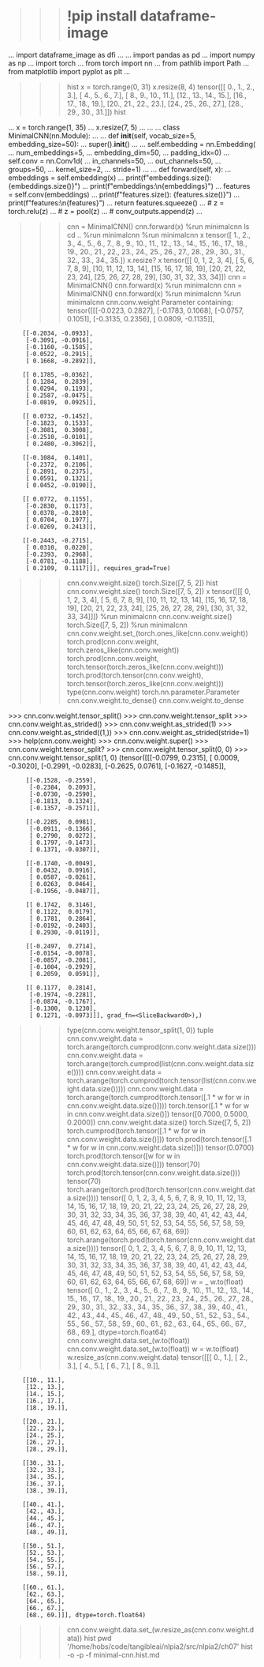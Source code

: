 >>> # !pip install dataframe-image
... import dataframe_image as dfi
... 
... import pandas as pd
... import numpy as np
... import torch
... from torch import nn
... from pathlib import Path
... from matplotlib import pyplot as plt
...
>>> hist
>>> x = torch.range(0, 31)
>>> x.resize(8, 4)
tensor([[ 0.,  1.,  2.,  3.],
        [ 4.,  5.,  6.,  7.],
        [ 8.,  9., 10., 11.],
        [12., 13., 14., 15.],
        [16., 17., 18., 19.],
        [20., 21., 22., 23.],
        [24., 25., 26., 27.],
        [28., 29., 30., 31.]])
>>> hist
>>> 
... x = torch.range(1, 35)
... x.resize(7, 5)
... 
... 
... class MinimalCNN(nn.Module):
... 
...     def __init__(self, vocab_size=5, embedding_size=50):
...         super().__init__()
... 
...         self.embedding = nn.Embedding(
...             num_embeddings=5,
...             embedding_dim=50,
...             padding_idx=0)
...         self.conv = nn.Conv1d(
...             in_channels=50,
...             out_channels=50,
...             groups=50,
...             kernel_size=2,
...             stride=1)
... 
...     def forward(self, x):
...         embeddings = self.embedding(x)
...         print(f"embeddings.size(): {embeddings.size()}")
...         print(f"embeddings:\n{embeddings}")
...         features = self.conv(embeddings)
...         print(f"features.size(): {features.size()}")
...         print(f"features:\n{features}")
...         return features.squeeze()
... #             z = torch.relu(z)
... #             z = pool(z)
... #             conv_outputs.append(z)
...
>>> cnn = MinimalCNN()
>>> cnn.forward(x)
>>> %run minimalcnn
>>> ls
>>> cd ..
>>> %run minimalcnn
>>> %run minimalcnn
>>> x
tensor([ 1.,  2.,  3.,  4.,  5.,  6.,  7.,  8.,  9., 10., 11., 12., 13., 14.,
        15., 16., 17., 18., 19., 20., 21., 22., 23., 24., 25., 26., 27., 28.,
        29., 30., 31., 32., 33., 34., 35.])
>>> x.resize?
>>> x
tensor([[ 0,  1,  2,  3,  4],
        [ 5,  6,  7,  8,  9],
        [10, 11, 12, 13, 14],
        [15, 16, 17, 18, 19],
        [20, 21, 22, 23, 24],
        [25, 26, 27, 28, 29],
        [30, 31, 32, 33, 34]])
>>> cnn = MinimalCNN()
>>> cnn.forward(x)
>>> %run minimalcnn
>>> cnn = MinimalCNN()
>>> cnn.forward(x)
>>> %run minimalcnn
>>> %run minimalcnn
>>> cnn.conv.weight
Parameter containing:
tensor([[[-0.0223,  0.2827],
         [-0.1783,  0.1068],
         [-0.0757,  0.1051],
         [-0.3135,  0.2356],
         [ 0.0809, -0.1135]],

        [[-0.2034, -0.0933],
         [-0.3091, -0.0916],
         [-0.1160, -0.1585],
         [-0.0522, -0.2915],
         [ 0.1668, -0.2892]],

        [[ 0.1785, -0.0362],
         [ 0.1284,  0.2839],
         [ 0.0294,  0.1193],
         [ 0.2587, -0.0475],
         [-0.0819,  0.0925]],

        [[ 0.0732, -0.1452],
         [-0.1823,  0.1533],
         [-0.3081,  0.3008],
         [-0.2510, -0.0101],
         [ 0.2480, -0.3062]],

        [[-0.1084,  0.1401],
         [-0.2372,  0.2106],
         [ 0.2891,  0.2375],
         [ 0.0591,  0.1321],
         [ 0.0452, -0.0190]],

        [[ 0.0772,  0.1155],
         [-0.2830,  0.1173],
         [ 0.0378, -0.2810],
         [ 0.0704,  0.1977],
         [-0.0269,  0.2413]],

        [[-0.2443, -0.2715],
         [ 0.0310,  0.0220],
         [-0.2393,  0.2968],
         [-0.0781, -0.1188],
         [ 0.2109,  0.1117]]], requires_grad=True)
>>> cnn.conv.weight.size()
torch.Size([7, 5, 2])
>>> hist
>>> cnn.conv.weight.size()
torch.Size([7, 5, 2])
>>> x
tensor([[[ 0,  1,  2,  3,  4],
         [ 5,  6,  7,  8,  9],
         [10, 11, 12, 13, 14],
         [15, 16, 17, 18, 19],
         [20, 21, 22, 23, 24],
         [25, 26, 27, 28, 29],
         [30, 31, 32, 33, 34]]])
>>> %run minimalcnn
>>> cnn.conv.weight.size()
torch.Size([7, 5, 2])
>>> %run minimalcnn
>>> cnn.conv.weight.set_(torch.ones_like(cnn.conv.weight))
>>> torch.prod(cnn.conv.weight, torch.zeros_like(cnn.conv.weight))
>>> torch.prod(cnn.conv.weight, torch.tensor(torch.zeros_like(cnn.conv.weight)))
>>> torch.prod(torch.tensor(cnn.conv.weight), torch.tensor(torch.zeros_like(cnn.conv.weight)))
>>> type(cnn.conv.weight)
torch.nn.parameter.Parameter
>>> cnn.conv.weight.to_dense()
>>> cnn.conv.weight.to_dense
<function Parameter.to_dense>
>>> cnn.conv.weight.tensor_split()
>>> cnn.conv.weight.tensor_split
<function Parameter.tensor_split>
>>> cnn.conv.weight.as_strided()
>>> cnn.conv.weight.as_strided(1)
>>> cnn.conv.weight.as_strided((1,))
>>> cnn.conv.weight.as_strided(stride=1)
>>> help(cnn.conv.weight)
>>> cnn.conv.weight.super()
>>> cnn.conv.weight.tensor_split?
>>> cnn.conv.weight.tensor_split(0, 0)
>>> cnn.conv.weight.tensor_split(1, 0)
(tensor([[[-0.0799,  0.2315],
          [ 0.0009, -0.3020],
          [-0.2991, -0.0283],
          [-0.2625,  0.0761],
          [-0.1627, -0.1485]],
 
         [[-0.1528, -0.2559],
          [-0.2384,  0.2093],
          [-0.0730, -0.2590],
          [-0.1813,  0.1324],
          [-0.1357, -0.2571]],
 
         [[-0.2285,  0.0981],
          [-0.0911, -0.1366],
          [ 0.2790,  0.0272],
          [ 0.1797, -0.1473],
          [ 0.1371, -0.0307]],
 
         [[-0.1740, -0.0049],
          [ 0.0432,  0.0916],
          [ 0.0587, -0.0261],
          [ 0.0263,  0.0464],
          [-0.1956, -0.0487]],
 
         [[ 0.1742,  0.3146],
          [ 0.1122,  0.0179],
          [ 0.1781,  0.2864],
          [-0.0192, -0.2403],
          [ 0.2930, -0.0119]],
 
         [[-0.2497,  0.2714],
          [-0.0154, -0.0078],
          [-0.0857, -0.2081],
          [-0.1004, -0.2929],
          [ 0.2059,  0.0591]],
 
         [[ 0.1177,  0.2814],
          [-0.1974, -0.2281],
          [-0.0874, -0.1767],
          [-0.1300,  0.1230],
          [ 0.1271, -0.0973]]], grad_fn=<SliceBackward0>),)
>>> type(cnn.conv.weight.tensor_split(1, 0))
tuple
>>> cnn.conv.weight.data = torch.arange(torch.cumprod(cnn.conv.weight.data.size()))
>>> cnn.conv.weight.data = torch.arange(torch.cumprod(list(cnn.conv.weight.data.size())))
>>> cnn.conv.weight.data = torch.arange(torch.cumprod(torch.tensor(list(cnn.conv.weight.data.size()))))
>>> cnn.conv.weight.data = torch.arange(torch.cumprod(torch.tensor([.1 * w for w in cnn.conv.weight.data.size()])))
>>> torch.tensor([.1 * w for w in cnn.conv.weight.data.size()])
tensor([0.7000, 0.5000, 0.2000])
>>> cnn.conv.weight.data.size()
torch.Size([7, 5, 2])
>>> torch.cumprod(torch.tensor([.1 * w for w in cnn.conv.weight.data.size()]))
>>> torch.prod(torch.tensor([.1 * w for w in cnn.conv.weight.data.size()]))
tensor(0.0700)
>>> torch.prod(torch.tensor([w for w in cnn.conv.weight.data.size()]))
tensor(70)
>>> torch.prod(torch.tensor(cnn.conv.weight.data.size()))
tensor(70)
>>> torch.arange(torch.prod(torch.tensor(cnn.conv.weight.data.size())))
tensor([ 0,  1,  2,  3,  4,  5,  6,  7,  8,  9, 10, 11, 12, 13, 14, 15, 16, 17,
        18, 19, 20, 21, 22, 23, 24, 25, 26, 27, 28, 29, 30, 31, 32, 33, 34, 35,
        36, 37, 38, 39, 40, 41, 42, 43, 44, 45, 46, 47, 48, 49, 50, 51, 52, 53,
        54, 55, 56, 57, 58, 59, 60, 61, 62, 63, 64, 65, 66, 67, 68, 69])
>>> torch.arange(torch.prod(torch.tensor(cnn.conv.weight.data.size())))
tensor([ 0,  1,  2,  3,  4,  5,  6,  7,  8,  9, 10, 11, 12, 13, 14, 15, 16, 17,
        18, 19, 20, 21, 22, 23, 24, 25, 26, 27, 28, 29, 30, 31, 32, 33, 34, 35,
        36, 37, 38, 39, 40, 41, 42, 43, 44, 45, 46, 47, 48, 49, 50, 51, 52, 53,
        54, 55, 56, 57, 58, 59, 60, 61, 62, 63, 64, 65, 66, 67, 68, 69])
>>> w = _
>>> w.to(float)
tensor([ 0.,  1.,  2.,  3.,  4.,  5.,  6.,  7.,  8.,  9., 10., 11., 12., 13.,
        14., 15., 16., 17., 18., 19., 20., 21., 22., 23., 24., 25., 26., 27.,
        28., 29., 30., 31., 32., 33., 34., 35., 36., 37., 38., 39., 40., 41.,
        42., 43., 44., 45., 46., 47., 48., 49., 50., 51., 52., 53., 54., 55.,
        56., 57., 58., 59., 60., 61., 62., 63., 64., 65., 66., 67., 68., 69.],
       dtype=torch.float64)
>>> cnn.conv.weight.data.set_(w.to(float))
>>> cnn.conv.weight.data.set_(w.to(float))
>>> w = w.to(float)
>>> w.resize_as(cnn.conv.weight.data)
tensor([[[ 0.,  1.],
         [ 2.,  3.],
         [ 4.,  5.],
         [ 6.,  7.],
         [ 8.,  9.]],

        [[10., 11.],
         [12., 13.],
         [14., 15.],
         [16., 17.],
         [18., 19.]],

        [[20., 21.],
         [22., 23.],
         [24., 25.],
         [26., 27.],
         [28., 29.]],

        [[30., 31.],
         [32., 33.],
         [34., 35.],
         [36., 37.],
         [38., 39.]],

        [[40., 41.],
         [42., 43.],
         [44., 45.],
         [46., 47.],
         [48., 49.]],

        [[50., 51.],
         [52., 53.],
         [54., 55.],
         [56., 57.],
         [58., 59.]],

        [[60., 61.],
         [62., 63.],
         [64., 65.],
         [66., 67.],
         [68., 69.]]], dtype=torch.float64)
>>> cnn.conv.weight.data.set_(w.resize_as(cnn.conv.weight.data))
>>> hist
>>> pwd
'/home/hobs/code/tangibleai/nlpia2/src/nlpia2/ch07'
>>> hist -o -p -f minimal-cnn.hist.md
